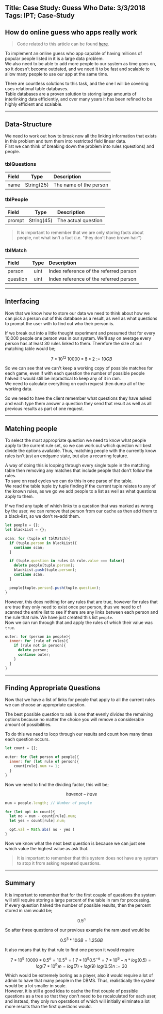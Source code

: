 Title: Case Study: Guess Who
Date: 3/3/2018
Tags: IPT; Case-Study
---
How do online guess who apps really work
---

> Code related to this article can be found [here](https://github.com/Hobgoblin101/Hobgoblin101.github.io/tree/master/code/7).

To implement an online guess who app capable of having millions of popular people listed in it is a large data problem.  
We also need to be able to add more people to our system as time goes on, so it doesn't become outdated, and we need it to be fast and scalable to allow many people to use our app at the same time.  

There are countless solutions to this task, and the one I will be covering uses relational table databases.  
Table databases are a proven solution to storing large amounts of interlinking data efficiently, and over many years it has been refined to be highly efficient and scalable.

---

## Data-Structure
We need to work out how to break now all the linking information that exists in this problem and turn them into restricted field linear data.  
First we can think of breaking down the problem into rules (questions) and people.

### tblQuestions
| Field | Type | Description |
|:--|:--:|:--|
name | String(25) | The name of the person

### tblPeople
| Field | Type | Description |
|:--|:--:|:--|
prompt | String(45) | The actual question

> It is important to remember that we are only storing facts about people, not what isn't a fact (i.e. "they don't have brown hair")

### tblMatch
| Field | Type | Description |
|:--|:--:|:--|
person | uint | Index reference of the referred person
question | uint | Index reference of the referred person

---

## Interfacing
Now that we know how to store our data we need to think about how we can pick a person out of this database as a result, as well as what questions to prompt the user with to find out who their person is.  

If we break out into a little thought experiment and presumed that for every 10,000 people one person was in our system. We'll say on average every person has at least 30 rules linked to them. Therefore the size of our matching table would be;
```math
{ 7 * 10 ^ 12 } \ 10000 * 8 * 2 := 10GB
```
So we can see that we can't keep a working copy of possible matches for each game, even if with each question the number of possible people halved it would still be impractical to keep any of it in ram.  
We need to calculate everything on each request then dump all of the working data.

So we need to have the client remember what questions they have asked and each type them answer a question they send that result as well as all previous results as part of one request.

---

## Matching people
To select the most appropriate question we need to know what people apply to the current rule set, so we can work out which question will best divide the options available. Thus, matching people with the currently know rules isn't just an endgame state, but also a recurring feature.

A way of doing this is looping through every single tuple in the matching table then removing any matches that include people that don't follow the rules.  
To save on read cycles we can do this in one parse of the table.  
We read the table tuple by tuple finding if the current tuple relates to any of the known rules, as we go we add people to a list as well as what questions apply to them.  

If we find any tuple of which links to a question that was marked as wrong by the user, we can remove that person from our cache as then add them to a black-list, so we don't re-add them.  
```javascript
let people = {};
let blackList = {};

scan: for (tuple of tblMatch){
  if (tuple.person in blackList){
    continue scan;
  }

  if (tuple.question in rules && rule.value === false){
    delete people[tuple.person];
    blackList.push(tuple.person);
    continue scan;
  }

  people[tuple.person].push(tuple.question);
}
```

However, this does nothing for any rules that are true, however for rules that are true they only need to exist once per person, thus we need to of scanned the entire list to see if there are any links between each person and the rule that rule. We have just created this list ``people``.  
Now we can run through that and apply the rules of which their value was ``true``.
```javascript
outer: for (person in people){
  inner: for (rule of rules){
    if (rule not in person){
      delete person;
      continue outer;
    }
  }
}
```

---

## Finding Appropriate Questions
Now that we have a list of links for people that apply to all the current rules we can choose an appropriate question.

The best possible question to ask is one that evenly divides the remaining options because no matter the choice you will remove a considerable amount of possibilities.  

To do this we need to loop through our results and count how many times each question occurs.
```javascript
let count = [];

outer: for (let person of people){
  inner: for (let rule of person){
    count[rule].num += 1;
  }
}
```

Now we need to find the dividing factor, this will be;
```math
have not - have
```
```javascript
num = people.length; // Number of people

for (let opt in count){
  let no = num - count[rule].num;
  let yes = count[rule].num;

  opt.val = Math.abs( no - yes )
}
```

Now we know what the next best question is because we can just see which value the highest value as ask that.
> It is important to remember that this system does not have any system to stop it from asking repeated questions.

---

## Summary
It is important to remember that for the first couple of questions the system will still require storing a large percent of the table in ram for processing.  
If every question halved the number of possible results, then the percent stored in ram would be;
```math
0.5^n
```

So after three questions of our previous example the ram used would be
```math
0.5^3 * 10GB = 1.25GB
```

It also means that by that rule to find one person it would require
```math
{7 * 10^9} \ 10000 * 0.5^n = 1
0.5^n = 1 \ {7 * 10^9}
0.5^{-n} = 7 * 10^9
-n * log(0.5) = log(7  * 10^9)
n = { log(7) + log(9) } \ {log(0.5)}

n := 30
```

Which would be extremely boring as a player, also it would require a lot of admin to have that many people in the DBMS. Thus, realistically the system would be a lot smaller in scale.  
However, it is still a good idea to cache the first couple of possible questions as a tree so that they don't need to be recalculated for each user, and instead, they only run operations of which will initially eliminate a lot more results than the first questions would.